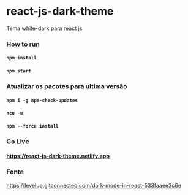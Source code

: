 # react-js-dark-theme
Tema white-dark para react js. 

### How to run

#### `npm install`
#### `npm start`

### Atualizar os pacotes para ultima versão

#### `npm i -g npm-check-updates`
#### `ncu -u`
#### `npm --force install`

### Go Live

#### https://react-js-dark-theme.netlify.app

### Fonte
https://levelup.gitconnected.com/dark-mode-in-react-533faaee3c6e

